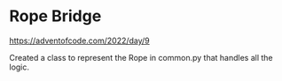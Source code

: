 Rope Bridge
===========

https://adventofcode.com/2022/day/9

Created a class to represent the Rope in common.py that handles all the logic. 